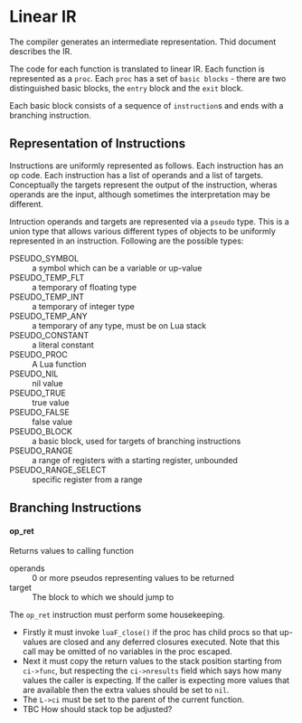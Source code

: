 # Linear IR

The compiler generates an intermediate representation. Thid document describes the
IR.

The code for each function is translated to linear IR. Each function is represented as a `proc`.
Each `proc` has a set of `basic blocks` - there are two distinguished basic blocks, the `entry` block and the
`exit` block.

Each basic block consists of a sequence of `instruction`s and ends with a branching instruction.

## Representation of Instructions

Instructions are uniformly represented as follows. Each instruction has an op code. Each instruction has a list of operands and a list of targets.
Conceptually the targets represent the output of the instruction, wheras operands are the input, although sometimes the interpretation may be different.

Intruction operands and targets are represented via a `pseudo` type. This is a union type that allows various different types of objects to be
uniformly represented in an instruction. Following are the possible types:

<dl>
    <dt>PSEUDO_SYMBOL</dt><dd>a symbol which can be a variable or up-value</dd>
	<dt>PSEUDO_TEMP_FLT</dt><dd>a temporary of floating type</dd>
	<dt>PSEUDO_TEMP_INT</dt><dd>a temporary of integer type</dd>
	<dt>PSEUDO_TEMP_ANY</dt><dd>a temporary of any type, must be on Lua stack</dd>
	<dt>PSEUDO_CONSTANT</dt><dd>a literal constant</dd>
	<dt>PSEUDO_PROC</dt><dd>A Lua function</dd>
	<dt>PSEUDO_NIL</dt><dd>nil value</dd>
	<dt>PSEUDO_TRUE</dt><dd>true value</dd>
	<dt>PSEUDO_FALSE</dt><dd>false value</dd>
	<dt>PSEUDO_BLOCK</dt><dd>a basic block, used for targets of branching instructions</dd>
	<dt>PSEUDO_RANGE</dt><dd>a range of registers with a starting register, unbounded</dd>
	<dt>PSEUDO_RANGE_SELECT</dt><dd>specific register from a range</dd>
</dl>


## Branching Instructions

#### op_ret 

Returns values to calling function

<dl>
    <dt>operands</dt>
    <dd>0 or more pseudos representing values to be returned</dd>
    <dt>target</dt>
    <dd>The block to which we should jump to</dd>
</dl> 

The `op_ret` instruction must perform some housekeeping. 

* Firstly it must invoke `luaF_close()` if the proc has child procs so that up-values are closed and 
any deferred closures executed. Note that this call may be omitted of no variables in the proc escaped.
* Next it must copy the return values to the stack position starting from `ci->func`, but respecting the `ci->nresults` field which says
how many values the caller is expecting. If the caller is expecting more values that are available then the extra values should be
set to `nil`. 
* The `L->ci` must be set to the parent of the current function.
* TBC How should stack top be adjusted?

